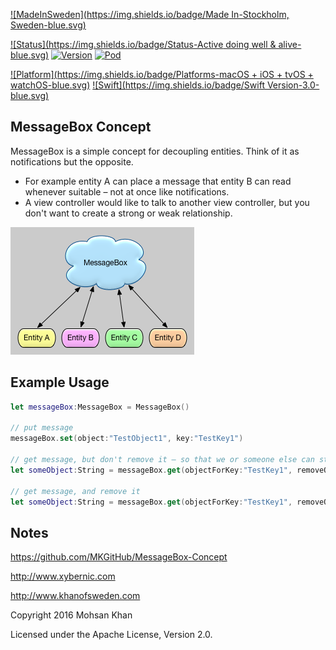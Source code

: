 [![MadeInSweden](https://img.shields.io/badge/Made In-Stockholm, Sweden-blue.svg)](https://en.wikipedia.org/wiki/Stockholm)

[![Status](https://img.shields.io/badge/Status-Active doing well & alive-blue.svg)](https://github.com/MKGitHub/MessageBox-Concept)
[![Version](https://img.shields.io/badge/Version-1.0.3-blue.svg)](https://github.com/MKGitHub/MessageBox-Concept)
[![Pod](https://img.shields.io/badge/pod-1.0.4-blue.svg)](https://github.com/MKGitHub/MessageBox-Concept)

[![Platform](https://img.shields.io/badge/Platforms-macOS + iOS + tvOS + watchOS-blue.svg)](https://github.com/MKGitHub/MessageBox-Concept)
[![Swift](https://img.shields.io/badge/Swift Version-3.0-blue.svg)](https://github.com/MKGitHub/MessageBox-Concept)


MessageBox Concept
------
MessageBox is a simple concept for decoupling entities. Think of it as notifications but the opposite.

* For example entity A can place a message that entity B can read whenever suitable – not at once like notifications.
* A view controller would like to talk to another view controller, but you don't want to create a strong or weak relationship.

![Image of MessageBox-Concept](https://github.com/MKGitHub/MessageBox-Concept/blob/master/MessageBox.png)


Example Usage
------
```swift
let messageBox:MessageBox = MessageBox()

// put message
messageBox.set(object:"TestObject1", key:"TestKey1")

// get message, but don't remove it – so that we or someone else can still retrieve it later
let someObject:String = messageBox.get(objectForKey:"TestKey1", removeObject:no)

// get message, and remove it
let someObject:String = messageBox.get(objectForKey:"TestKey1", removeObject:yes)
```


Notes
------
   https://github.com/MKGitHub/MessageBox-Concept

   http://www.xybernic.com

   http://www.khanofsweden.com

   Copyright 2016 Mohsan Khan

   Licensed under the Apache License, Version 2.0.

